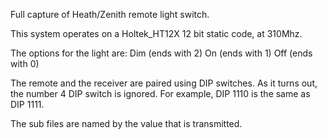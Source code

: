 Full capture of Heath/Zenith remote light switch.

This system operates on a Holtek_HT12X 12 bit static code, at 310Mhz.

The options for the light are:
Dim (ends with 2)
On (ends with 1)
Off (ends with 0)

The remote and the receiver are paired using DIP switches. As it turns out, the number 4 DIP switch is ignored. For example, DIP 1110 is the same as DIP 1111. 

The sub files are named by the value that is transmitted.
